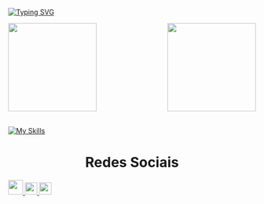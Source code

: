[![Typing SVG](https://readme-typing-svg.herokuapp.com?font=Kanit&pause=1000&color=61dbfbf&size=30&center=true&vCenter=true&width=1000&heigth=100&lines=Olá,+eu+sou+o+Mateus)](https://git.io/typing-svg)


<div>
  
  <img  height="180em" src="https://github-readme-stats.vercel.app/api?username=mateeusferro&show_icons=true&theme=react&include_all_commits=true&count_private=true"/>
  <img align="right" height="180em" src="https://github-readme-stats.vercel.app/api/top-langs/?username=mateeusferro&layout=compact&langs_count=16&theme=react"/>
</div>
<br>

 [![My Skills](https://skillicons.dev/icons?i=react,typescript,javascript,html,css,cs,cpp,mysql,sql,git&theme=dark)](https://skillicons.dev)   
  
  <h1 align="center">Redes Sociais</h1>
    <a href = "mailto: mateus.03fernandesaraujo@gmail.com">
      <img width="30" src="gmail.svg">
    </a>
    <a href = "https://www.linkedin.com/in/mateus-fernandes-3803b622a/">
      <img width="25" src="linkedin.svg">
    </a>
    <a href = "https://www.instagram.com/mateus_f03/">
      <img width="25" src="instagram.png">
    </a>
</div>
